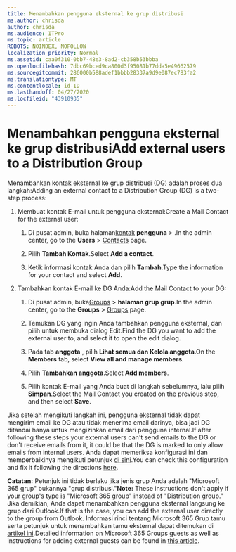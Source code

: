 ```yaml
---
title: Menambahkan pengguna eksternal ke grup distribusi
ms.author: chrisda
author: chrisda
ms.audience: ITPro
ms.topic: article
ROBOTS: NOINDEX, NOFOLLOW
localization_priority: Normal
ms.assetid: caa0f310-0bb7-48e3-8ad2-cb358b53bbba
ms.openlocfilehash: 7dbc69bced9ca800d3f95081b77dda5e49662579
ms.sourcegitcommit: 286000b588adef1bbbb28337a9d9e087ec783fa2
ms.translationtype: MT
ms.contentlocale: id-ID
ms.lasthandoff: 04/27/2020
ms.locfileid: "43910935"
---
```

# <a name="add-external-users-to-a-distribution-group"></a><span data-ttu-id="1d1af-102">Menambahkan pengguna eksternal ke grup distribusi</span><span class="sxs-lookup"><span data-stu-id="1d1af-102">Add external users to a Distribution Group</span></span>

<span data-ttu-id="1d1af-103">Menambahkan kontak eksternal ke grup distribusi (DG) adalah proses dua langkah:</span><span class="sxs-lookup"><span data-stu-id="1d1af-103">Adding an external contact to a Distribution Group (DG) is a two-step process:</span></span>
  
1. <span data-ttu-id="1d1af-104">Membuat kontak E-mail untuk pengguna eksternal:</span><span class="sxs-lookup"><span data-stu-id="1d1af-104">Create a Mail Contact for the external user:</span></span>
    
    1. <span data-ttu-id="1d1af-105">Di pusat admin, buka halaman[kontak](https://admin.microsoft.com/adminportal/home#/Contact) **pengguna** > .</span><span class="sxs-lookup"><span data-stu-id="1d1af-105">In the admin center, go to the **Users** > [Contacts](https://admin.microsoft.com/adminportal/home#/Contact) page.</span></span> 
    
    2. <span data-ttu-id="1d1af-106">Pilih **Tambah Kontak**.</span><span class="sxs-lookup"><span data-stu-id="1d1af-106">Select **Add a contact**.</span></span>
    
    3. <span data-ttu-id="1d1af-107">Ketik informasi kontak Anda dan pilih **Tambah**.</span><span class="sxs-lookup"><span data-stu-id="1d1af-107">Type the information for your contact and select **Add**.</span></span>
    
2. <span data-ttu-id="1d1af-108">Tambahkan kontak E-mail ke DG Anda:</span><span class="sxs-lookup"><span data-stu-id="1d1af-108">Add the Mail Contact to your DG:</span></span>
    
    1. <span data-ttu-id="1d1af-109">Di pusat admin, buka[Groups](https://admin.microsoft.com/adminportal/home#/groups)  >  **halaman grup grup**.</span><span class="sxs-lookup"><span data-stu-id="1d1af-109">In the admin center, go to the **Groups** > [Groups](https://admin.microsoft.com/adminportal/home#/groups) page.</span></span> 
    
    2. <span data-ttu-id="1d1af-110">Temukan DG yang ingin Anda tambahkan pengguna eksternal, dan pilih untuk membuka dialog Edit.</span><span class="sxs-lookup"><span data-stu-id="1d1af-110">Find the DG you want to add the external user to, and select it to open the edit dialog.</span></span>
    
    3. <span data-ttu-id="1d1af-111">Pada tab **anggota** , pilih **Lihat semua dan Kelola anggota**.</span><span class="sxs-lookup"><span data-stu-id="1d1af-111">On the **Members** tab, select **View all and manage members**.</span></span> 
    
    4. <span data-ttu-id="1d1af-112">Pilih **Tambahkan anggota**.</span><span class="sxs-lookup"><span data-stu-id="1d1af-112">Select **Add members**.</span></span>
    
    5. <span data-ttu-id="1d1af-113">Pilih kontak E-mail yang Anda buat di langkah sebelumnya, lalu pilih **Simpan**.</span><span class="sxs-lookup"><span data-stu-id="1d1af-113">Select the Mail Contact you created on the previous step, and then select **Save**.</span></span>
    
<span data-ttu-id="1d1af-114">Jika setelah mengikuti langkah ini, pengguna eksternal tidak dapat mengirim email ke DG atau tidak menerima email darinya, bisa jadi DG ditandai hanya untuk mengizinkan email dari pengguna internal.</span><span class="sxs-lookup"><span data-stu-id="1d1af-114">If after following these steps your external users can't send emails to the DG or don't receive emails from it, it could be that the DG is marked to only allow emails from internal users.</span></span> <span data-ttu-id="1d1af-115">Anda dapat memeriksa konfigurasi ini dan memperbaikinya mengikuti petunjuk [di sini](https://docs.microsoft.com/exchange/mail-flow-best-practices/non-delivery-reports-in-exchange-online/fix-error-code-5-7-133-in-exchange-online).</span><span class="sxs-lookup"><span data-stu-id="1d1af-115">You can check this configuration and fix it following the directions [here](https://docs.microsoft.com/exchange/mail-flow-best-practices/non-delivery-reports-in-exchange-online/fix-error-code-5-7-133-in-exchange-online).</span></span>
  
 <span data-ttu-id="1d1af-116">**Catatan:** Petunjuk ini tidak berlaku jika jenis grup Anda adalah "Microsoft 365 grup" bukannya "grup distribusi."</span><span class="sxs-lookup"><span data-stu-id="1d1af-116">**Note:** These instructions don't apply if your group's type is "Microsoft 365 group" instead of "Distribution group."</span></span> <span data-ttu-id="1d1af-117">Jika demikian, Anda dapat menambahkan pengguna eksternal langsung ke grup dari Outlook.</span><span class="sxs-lookup"><span data-stu-id="1d1af-117">If that is the case, you can add the external user directly to the group from Outlook.</span></span> <span data-ttu-id="1d1af-118">Informasi rinci tentang Microsoft 365 Grup tamu serta petunjuk untuk menambahkan tamu eksternal dapat ditemukan di [artikel ini](https://support.office.com/article/Guest-access-in-Office-365-Groups-bfc7a840-868f-4fd6-a390-f347bf51aff6.aspx).</span><span class="sxs-lookup"><span data-stu-id="1d1af-118">Detailed information on Microsoft 365 Groups guests as well as instructions for adding external guests can be found in [this article](https://support.office.com/article/Guest-access-in-Office-365-Groups-bfc7a840-868f-4fd6-a390-f347bf51aff6.aspx).</span></span>
  